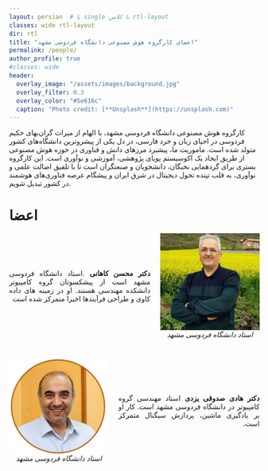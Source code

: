 ```yaml
---
layout: persian  # یا single با کلاس rtl-layout
classes: wide rtl-layout
dir: rtl
title: "اعضای کارگروه هوش مصنوعی دانشگاه فردوسی مشهد"
permalink: /people/
author_profile: true
#classes: wide
header:
  overlay_image: "/assets/images/background.jpg"
  overlay_filter: 0.3
  overlay_color: "#5e616c"
  caption: "Photo credit: [**Unsplash**](https://unsplash.com)"
---
```


کارگروه هوش مصنوعی دانشگاه فردوسی مشهد، با الهام از میراث گران‌بهای حکیم فردوسی در احیای زبان و خرد فارسی، در دل یکی از پیشروترین دانشگاه‌های کشور متولد شده است. ماموریت ما، پیشبرد مرزهای دانش و فناوری در حوزه هوش مصنوعی از طریق ایجاد یک اکوسیستم پویای پژوهشی، آموزشی و نوآوری است. این کارگروه بستری برای گردهمایی نخبگان، دانشجویان و صنعتگران است تا با تلفیق اصالت علمی و نوآوری، به قلب تپنده تحول دیجیتال در شرق ایران و پیشگام عرصه فناوری‌های هوشمند در کشور تبدیل شویم.



# اعضا



<!-- Block 1: متن چپ ، تصویر راست -->
<div style="display:flex; direction:ltr; flex-direction:row; align-items:center; gap:20px; margin-bottom:40px; flex-wrap:wrap;">

  <div style="flex:1; min-width:260px; text-align:justify;" dir="auto">
  <a href="https://scholar.google.com/citations?user=27QQkc8AAAAJ&hl=en" style="text-decoration:none; color:inherit;" target="_blank">
      <strong>دکتر محسن کاهانی</strong>
    </a> 
    .استاد دانشگاه فردوسی مشهد است  از پیشکسوتان گروه کامپیوتر دانشکده مهندسی هستند. او در زمینه های داده کاوی و طراحی فرآیندها اخیرا متمرکز شده است
  </div>

  <figure style="flex:0 0 200px; margin:0; text-align:center;">
    <img src="/assets/Peopleimages/kahani.JPG" alt="kahani" width="200" style="max-width:100%; height:auto; display:block;" />
    <figcaption><em>استاد دانشگاه فردوسی مشهد</em></figcaption>
  </figure>

</div>

<!-- Block 2: تصویر چپ ، متن راست -->
<div style="display:flex; direction:ltr; flex-direction:row-reverse; align-items:center; gap:20px; margin-bottom:40px; flex-wrap:wrap;">

  <div style="flex:1; min-width:260px; text-align:justify;" dir="auto">
  <a href="https://hadisadoghiyazdi1971.github.io" style="text-decoration:none; color:inherit;" target="_blank">
      <strong>دکتر هادی صدوقی یزدی</strong>
    </a> 
 استاد مهندسی گروه کامپیوتر در دانشگاه فردوسی مشهد است. کار او بر یادگیری ماشین، پردازش سیگنال متمرکز است.

  </div>

  <figure style="flex:0 0 200px; margin:0; text-align:center;">
    <img src="/assets/Peopleimages/Sadoghi.jpg" alt="Professor" width="200" style="max-width:100%; height:auto; display:block;" />
    <figcaption><em>استاد دانشگاه فردوسی مشهد</em></figcaption>
  </figure>

</div>

